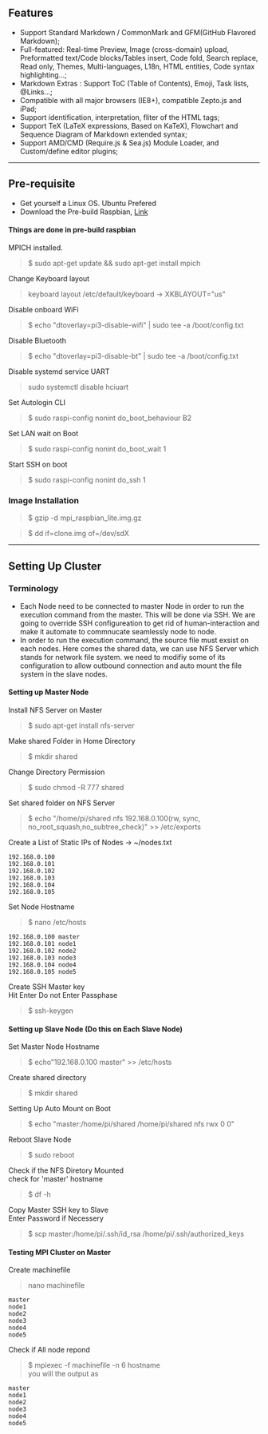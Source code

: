 ## Features

- Support Standard Markdown / CommonMark and GFM(GitHub Flavored Markdown);
- Full-featured: Real-time Preview, Image (cross-domain) upload, Preformatted text/Code blocks/Tables insert, Code fold, Search replace, Read only, Themes, Multi-languages, L18n, HTML entities, Code syntax highlighting...;
- Markdown Extras : Support ToC (Table of Contents), Emoji, Task lists, @Links...;
- Compatible with all major browsers (IE8+), compatible Zepto.js and iPad;
- Support identification, interpretation, fliter of the HTML tags;
- Support TeX (LaTeX expressions, Based on KaTeX), Flowchart and Sequence Diagram of Markdown extended syntax;
- Support AMD/CMD (Require.js & Sea.js) Module Loader, and Custom/define editor plugins;
---
## Pre-requisite
- Get yourself a Linux OS. Ubuntu Prefered
- Download the Pre-build Raspbian, [Link](https://drive.google.com/open?id=1ZE4F_4L35xWDauFQV3xF_Dgn57y48GdF)

#### Things are done in pre-build raspbian
MPICH installed.
> $ sudo apt-get update && sudo apt-get install mpich

Change Keyboard layout
> keyboard layout /etc/default/keyboard -> XKBLAYOUT="us"

Disable onboard WiFi
> $ echo "dtoverlay=pi3-disable-wifi" | sudo tee -a /boot/config.txt

Disable Bluetooth

> $ echo "dtoverlay=pi3-disable-bt" | sudo tee -a /boot/config.txt

Disable systemd service UART

> sudo systemctl disable hciuart

Set Autologin CLI
> $ sudo raspi-config nonint do_boot_behaviour B2

Set LAN wait on Boot
> $ sudo raspi-config nonint do_boot_wait 1

Start SSH on boot
> $ sudo raspi-config nonint do_ssh 1

### Image Installation

> $ gzip -d mpi_raspbian_lite.img.gz

> $ dd if=clone.img of=/dev/sdX

---

## Setting Up Cluster

### Terminology
- Each Node need to be connected to master Node in order to run the execution command from the master. This will be done via SSH. We are going to override SSH configureation to get rid of human-interaction and make it automate to commnucate seamlessly node to node.
- In order to run the execution command, the source file must exsist on each nodes. Here comes the shared data, we can use NFS Server which stands for network file system. we need to modifiy some of its configuration to allow outbound connection and auto mount the file system in the slave nodes.

#### Setting up Master Node

Install NFS Server on Master
> $ sudo apt-get install nfs-server

Make shared Folder in Home Directory
> $ mkdir shared

Change Directory Permission
> $ sudo chmod -R 777 shared

Set shared folder on NFS Server
> $ echo "/home/pi/shared nfs 192.168.0.100(rw, sync, no_root_squash,no_subtree_check)" >> /etc/exports

Create a List of Static IPs of Nodes -> ~/nodes.txt
```
192.168.0.100
192.168.0.101
192.168.0.102
192.168.0.103
192.168.0.104
192.168.0.105
```

Set Node Hostname
> $ nano /etc/hosts

```
192.168.0.100 master
192.168.0.101 node1
192.168.0.102 node2
192.168.0.103 node3
192.168.0.104 node4
192.168.0.105 node5
```

Create SSH Master key  
Hit Enter Do not Enter Passphase
> $ ssh-keygen

#### Setting up Slave Node (Do this on Each Slave Node)

Set Master Node Hostname
> $ echo"192.168.0.100 master" >> /etc/hosts

Create shared directory
> $ mkdir shared

Setting Up Auto Mount on Boot
> $ echo "master:/home/pi/shared /home/pi/shared nfs rwx 0 0"

Reboot Slave Node
> $ sudo reboot

Check if the NFS Diretory Mounted  
check for 'master' hostname
> $ df -h

Copy Master SSH key to Slave  
Enter Password if Necessery
> $ scp master:/home/pi/.ssh/id_rsa /home/pi/.ssh/authorized_keys

#### Testing MPI Cluster on Master

Create machinefile
> nano machinefile
```
master
node1
node2
node3
node4
node5
```

Check if All node repond
> $ mpiexec -f machinefile -n 6 hostname  
you will the output as
```
master
node1
node2
node3
node4
node5
```
